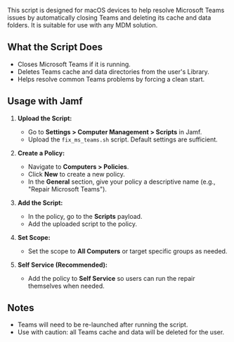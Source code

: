 This script is designed for macOS devices to help resolve Microsoft Teams issues by automatically closing Teams and deleting its cache and data folders. It is suitable for use with any MDM solution.

## What the Script Does

- Closes Microsoft Teams if it is running.
- Deletes Teams cache and data directories from the user's Library.
- Helps resolve common Teams problems by forcing a clean start.

## Usage with Jamf

1. **Upload the Script:**

   - Go to **Settings > Computer Management > Scripts** in Jamf.
   - Upload the `fix_ms_teams.sh` script. Default settings are sufficient.

2. **Create a Policy:**

   - Navigate to **Computers > Policies**.
   - Click **New** to create a new policy.
   - In the **General** section, give your policy a descriptive name (e.g., "Repair Microsoft Teams").

3. **Add the Script:**

   - In the policy, go to the **Scripts** payload.
   - Add the uploaded script to the policy.

4. **Set Scope:**

   - Set the scope to **All Computers** or target specific groups as needed.

5. **Self Service (Recommended):**
   - Add the policy to **Self Service** so users can run the repair themselves when needed.

## Notes

- Teams will need to be re-launched after running the script.
- Use with caution: all Teams cache and data will be deleted for the user.
